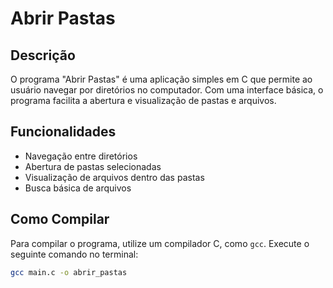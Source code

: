 # Abrir Pastas  

## Descrição  
O programa "Abrir Pastas" é uma aplicação simples em C que permite ao usuário navegar por diretórios no computador. Com uma interface básica, o programa facilita a abertura e visualização de pastas e arquivos.  

## Funcionalidades  
- Navegação entre diretórios  
- Abertura de pastas selecionadas  
- Visualização de arquivos dentro das pastas  
- Busca básica de arquivos  

## Como Compilar  
Para compilar o programa, utilize um compilador C, como `gcc`. Execute o seguinte comando no terminal:  

```bash  
gcc main.c -o abrir_pastas
